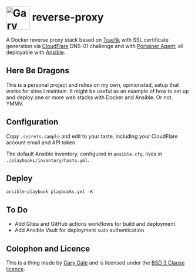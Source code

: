 # <img valign="middle" src="https://www.vicchi.org/assets/images/avatar.jpeg" height="64" alt="Gary Gale">&nbsp;reverse-proxy

A Docker reverse proxy stack based on [Traefik](https://traefik.io/traefik/) with SSL certificate generation via [CloudFlare](https://www.cloudflare.com/en-gb/dns/) DNS-01 challenge and with [Portainer Agent](https://docs.portainer.io/start/install-ce); all deployable with [Ansible](https://docs.ansible.com/ansible/latest/getting_started/index.html).

## Here Be Dragons

This is a personal project and relies on my own, opinionated, setup that works for sites I maintain. It might be useful as an example of how to set up and deploy one or more web stacks with Docker and Ansible. Or not. YMMV.

## Configuration

Copy `.secrets.sample` and edit to your taste, including your CloudFlare account email and API token.

The default Ansible inventory, configured in `ansible.cfg`, lives in `./playbooks/inventory/hosts.yml`.

## Deploy

```
ansible-playbook playbooks.yml -K
```

## To Do

* Add Gitea and GitHub actions workflows for build and deployment
* Add Ansible Vault for deployment `sudo` authentication

## Colophon and Licence

This is a thing made by [Gary Gale](https://www.vicchi.org/pages/about/) and is licensed under the [BSD 3 Clause licence](./LICENCE).
